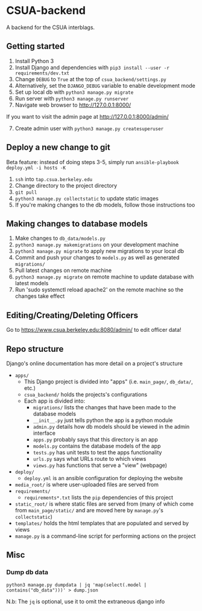 CSUA-backend
============

A backend for the CSUA interblags.

## Getting started

1. Install Python 3
2. Install Django and dependencies with `pip3 install --user -r requirements/dev.txt`
3. Change `DEBUG` to `True` at the top of `csua_backend/settings.py`
  1. Alternatively, set the `DJANGO_DEBUG` variable to enable development mode
4. Set up local db with `python3 manage.py migrate`
5. Run server with `python3 manage.py runserver`
6. Navigate web browser to http://127.0.0.1:8000/

If you want to visit the admin page at http://127.0.0.1:8000/admin/

7. Create admin user with `python3 manage.py createsuperuser`

## Deploy a new change to git

Beta feature: instead of doing steps 3-5, simply run
`ansible-playbook deploy.yml -i hosts -K`

1. `ssh` into `tap.csua.berkeley.edu`
2. Change directory to the project directory
3. `git pull`
4. `python3 manage.py collectstatic` to update static images
5. If you're making changes to the db models, follow those instructions too

## Making changes to database models

1. Make changes to `db_data/models.py`
2. `python3 manage.py makemigrations` on your development machine
3. `python3 manage.py migrate` to apply new migrations to your local db
4. Commit and push your changes to `models.py` as well as generated `migrations/`
5. Pull latest changes on remote machine
6. `python3 manage.py migrate` on remote machine to update database with latest models
7. Run 'sudo systemctl reload apache2' on the remote machine so the changes take effect

## Editing/Creating/Deleting Officers

Go to https://www.csua.berkeley.edu:8080/admin/ to edit officer data!

## Repo structure

Django's online documentation has more detail on a project's structure

- `apps/`
  - This Django project is divided into "apps" (i.e. `main_page/`, `db_data/`, etc.)
  - `csua_backend/` holds the projects's configurations
  - Each app is divided into:
  	- `migrations/` lists the changes that have been made to the database models
  	- `__init__.py` just tells python the app is a python module
  	- `admin.py` details how db models should be viewed in the admin interface
  	- `apps.py` probably says that this directory is an app
  	- `models.py` contains the database models of the app
  	- `tests.py` has unit tests to test the apps functionality
  	- `urls.py` says what URLs route to which views
  	- `views.py` has functions that serve a "view" (webpage)
- `deploy/`
  - `deploy.yml` is an ansible configuration for deploying the website
- `media_root/` is where user-uploaded files are served from
- `requirements/`
  - `requirements*.txt` lists the `pip` dependencies of this project
- `static_root/` is where static files are served from (many of which come from `main_page/static/` and are moved here by `manage.py`'s `collectstatic`)
- `templates/` holds the html templates that are populated and served by views
- `manage.py` is a command-line script for performing actions on the project

## Misc

### Dump db data

`python3 manage.py dumpdata | jq 'map(select(.model | contains("db_data")))' > dump.json`

N.b: The `jq` is optional, use it to omit the extraneous django info

